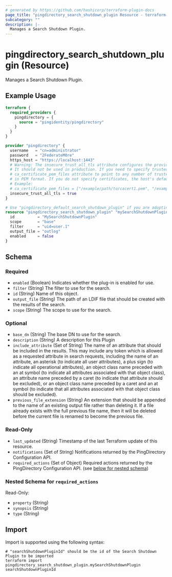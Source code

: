 ```yaml
---
# generated by https://github.com/hashicorp/terraform-plugin-docs
page_title: "pingdirectory_search_shutdown_plugin Resource - terraform-provider-pingdirectory"
subcategory: ""
description: |-
  Manages a Search Shutdown Plugin.
---
```


# pingdirectory_search_shutdown_plugin (Resource)

Manages a Search Shutdown Plugin.

## Example Usage

```terraform
terraform {
  required_providers {
    pingdirectory = {
      source = "pingidentity/pingdirectory"
    }
  }
}

provider "pingdirectory" {
  username   = "cn=administrator"
  password   = "2FederateM0re"
  https_host = "https://localhost:1443"
  # Warning: The insecure_trust_all_tls attribute configures the provider to trust any certificate presented by the PingDirectory server.
  # It should not be used in production. If you need to specify trusted CA certificates, use the
  # ca_certificate_pem_files attribute to point to any number of trusted CA certificate files
  # in PEM format. If you do not specify certificates, the host's default root CA set will be used.
  # Example:
  # ca_certificate_pem_files = ["/example/path/to/cacert1.pem", "/example/path/to/cacert2.pem"]
  insecure_trust_all_tls = true
}

# Use "pingdirectory_default_search_shutdown_plugin" if you are adopting existing configuration from the PingDirectory server into Terraform
resource "pingdirectory_search_shutdown_plugin" "mySearchShutdownPlugin" {
  id          = "MySearchShutdownPlugin"
  scope       = "base"
  filter      = "uid=user.1"
  output_file = "outlog"
  enabled     = false
}
```

<!-- schema generated by tfplugindocs -->
## Schema

### Required

- `enabled` (Boolean) Indicates whether the plug-in is enabled for use.
- `filter` (String) The filter to use for the search.
- `id` (String) Name of this object.
- `output_file` (String) The path of an LDIF file that should be created with the results of the search.
- `scope` (String) The scope to use for the search.

### Optional

- `base_dn` (String) The base DN to use for the search.
- `description` (String) A description for this Plugin
- `include_attribute` (Set of String) The name of an attribute that should be included in the results. This may include any token which is allowed as a requested attribute in search requests, including the name of an attribute, an asterisk (to indicate all user attributes), a plus sign (to indicate all operational attributes), an object class name preceded with an at symbol (to indicate all attributes associated with that object class), an attribute name preceded by a caret (to indicate that attribute should be excluded), or an object class name preceded by a caret and an at symbol (to indicate that all attributes associated with that object class should be excluded).
- `previous_file_extension` (String) An extension that should be appended to the name of an existing output file rather than deleting it. If a file already exists with the full previous file name, then it will be deleted before the current file is renamed to become the previous file.

### Read-Only

- `last_updated` (String) Timestamp of the last Terraform update of this resource.
- `notifications` (Set of String) Notifications returned by the PingDirectory Configuration API.
- `required_actions` (Set of Object) Required actions returned by the PingDirectory Configuration API. (see [below for nested schema](#nestedatt--required_actions))

<a id="nestedatt--required_actions"></a>
### Nested Schema for `required_actions`

Read-Only:

- `property` (String)
- `synopsis` (String)
- `type` (String)

## Import

Import is supported using the following syntax:

```shell
# "searchShutdownPluginId" should be the id of the Search Shutdown Plugin to be imported
terraform import pingdirectory_search_shutdown_plugin.mySearchShutdownPlugin searchShutdownPluginId
```
